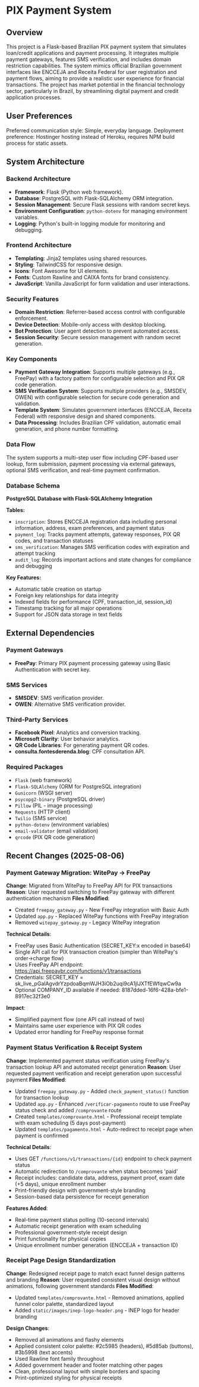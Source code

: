 # PIX Payment System

## Overview
This project is a Flask-based Brazilian PIX payment system that simulates loan/credit applications and payment processing. It integrates multiple payment gateways, features SMS verification, and includes domain restriction capabilities. The system mimics official Brazilian government interfaces like ENCCEJA and Receita Federal for user registration and payment flows, aiming to provide a realistic user experience for financial transactions. The project has market potential in the financial technology sector, particularly in Brazil, by streamlining digital payment and credit application processes.

## User Preferences
Preferred communication style: Simple, everyday language.
Deployment preference: Hostinger hosting instead of Heroku, requires NPM build process for static assets.

## System Architecture

### Backend Architecture
- **Framework**: Flask (Python web framework).
- **Database**: PostgreSQL with Flask-SQLAlchemy ORM integration.
- **Session Management**: Secure Flask sessions with random secret keys.
- **Environment Configuration**: `python-dotenv` for managing environment variables.
- **Logging**: Python's built-in logging module for monitoring and debugging.

### Frontend Architecture
- **Templating**: Jinja2 templates using shared resources.
- **Styling**: TailwindCSS for responsive design.
- **Icons**: Font Awesome for UI elements.
- **Fonts**: Custom Rawline and CAIXA fonts for brand consistency.
- **JavaScript**: Vanilla JavaScript for form validation and user interactions.

### Security Features
- **Domain Restriction**: Referrer-based access control with configurable enforcement.
- **Device Detection**: Mobile-only access with desktop blocking.
- **Bot Protection**: User agent detection to prevent automated access.
- **Session Security**: Secure session management with random secret generation.

### Key Components
- **Payment Gateway Integration**: Supports multiple gateways (e.g., FreePay) with a factory pattern for configurable selection and PIX QR code generation.
- **SMS Verification System**: Supports multiple providers (e.g., SMSDEV, OWEN) with configurable selection for secure code generation and validation.
- **Template System**: Simulates government interfaces (ENCCEJA, Receita Federal) with responsive design and shared components.
- **Data Processing**: Includes Brazilian CPF validation, automatic email generation, and phone number formatting.

### Data Flow
The system supports a multi-step user flow including CPF-based user lookup, form submission, payment processing via external gateways, optional SMS verification, and real-time payment confirmation.

### Database Schema
**PostgreSQL Database with Flask-SQLAlchemy Integration**

**Tables:**
- `inscription`: Stores ENCCEJA registration data including personal information, address, exam preferences, and payment status
- `payment_log`: Tracks payment attempts, gateway responses, PIX QR codes, and transaction statuses
- `sms_verification`: Manages SMS verification codes with expiration and attempt tracking
- `audit_log`: Records important actions and state changes for compliance and debugging

**Key Features:**
- Automatic table creation on startup
- Foreign key relationships for data integrity
- Indexed fields for performance (CPF, transaction_id, session_id)
- Timestamp tracking for all major operations
- Support for JSON data storage in text fields

## External Dependencies

### Payment Gateways
- **FreePay**: Primary PIX payment processing gateway using Basic Authentication with secret key.

### SMS Services
- **SMSDEV**: SMS verification provider.
- **OWEN**: Alternative SMS verification provider.

### Third-Party Services
- **Facebook Pixel**: Analytics and conversion tracking.
- **Microsoft Clarity**: User behavior analytics.
- **QR Code Libraries**: For generating payment QR codes.
- **consulta.fontesderenda.blog**: CPF consultation API.

### Required Packages
- `Flask` (web framework)
- `Flask-SQLAlchemy` (ORM for PostgreSQL integration)
- `Gunicorn` (WSGI server)
- `psycopg2-binary` (PostgreSQL driver)
- `Pillow` (PIL - image processing)
- `Requests` (HTTP client)
- `Twilio` (SMS service)
- `python-dotenv` (environment variables)
- `email-validator` (email validation)
- `qrcode` (PIX QR code generation)

## Recent Changes (2025-08-06)

### Payment Gateway Migration: WitePay → FreePay
**Change**: Migrated from WitePay to FreePay API for PIX transactions
**Reason**: User requested switching to FreePay gateway with different authentication mechanism
**Files Modified**:
- Created `freepay_gateway.py` - New FreePay integration with Basic Auth
- Updated `app.py` - Replaced WitePay functions with FreePay integration
- Removed `witepay_gateway.py` - Legacy WitePay integration

**Technical Details**:
- FreePay uses Basic Authentication (SECRET_KEY:x encoded in base64)
- Single API call for PIX transaction creation (simpler than WitePay's order→charge flow)
- Uses FreePay API endpoint: https://api.freepaybr.com/functions/v1/transactions
- Credentials: SECRET_KEY = sk_live_pGalAgvdrYzpdoaBqmWJH3iOb2uqi9cA1jlJXTfEWfqwCw9a
- Optional COMPANY_ID available if needed: 8187dded-16f6-428a-bfe1-8917ec32f3e0

**Impact**: 
- Simplified payment flow (one API call instead of two)
- Maintains same user experience with PIX QR codes
- Updated error handling for FreePay response format

### Payment Status Verification & Receipt System
**Change**: Implemented payment status verification using FreePay's transaction lookup API and automated receipt generation
**Reason**: User requested payment verification and receipt generation upon successful payment
**Files Modified**:
- Updated `freepay_gateway.py` - Added `check_payment_status()` function for transaction lookup
- Updated `app.py` - Enhanced `/verificar-pagamento` route to use FreePay status check and added `/comprovante` route
- Created `templates/comprovante.html` - Professional receipt template with exam scheduling (5 days post-payment)
- Updated `templates/pagamento.html` - Auto-redirect to receipt page when payment is confirmed

**Technical Details**:
- Uses GET `/functions/v1/transactions/{id}` endpoint to check payment status
- Automatic redirection to `/comprovante` when status becomes 'paid'
- Receipt includes: candidate data, address, payment proof, exam date (+5 days), unique enrollment number
- Print-friendly design with government-style branding
- Session-based data persistence for receipt generation

**Features Added**:
- Real-time payment status polling (10-second intervals)
- Automatic receipt generation with exam scheduling
- Professional government-style receipt design
- Print functionality for physical copies
- Unique enrollment number generation (ENCCEJA + transaction ID)

### Receipt Page Design Standardization
**Change**: Redesigned receipt page to match exact funnel design patterns and branding
**Reason**: User requested consistent visual design without animations, following government standards
**Files Modified**:
- Updated `templates/comprovante.html` - Removed animations, applied funnel color palette, standardized layout
- Added `static/images/inep-logo-header.png` - INEP logo for header branding

**Design Changes**:
- Removed all animations and flashy elements
- Applied consistent color palette: #2c5985 (headers), #5d85ab (buttons), #3b5998 (text accents)
- Used Rawline font family throughout
- Added government header and footer matching other pages
- Clean, professional layout with simple borders and spacing
- Print-optimized styling for physical receipts